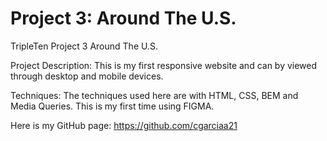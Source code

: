 # Project 3: Around The U.S.

TripleTen Project 3 Around The U.S.

Project Description: This is my first responsive website and can by viewed through desktop and mobile devices.

Techniques: The techniques used here are with HTML, CSS, BEM and Media Queries. This is my first time using FIGMA.

Here is my GitHub page: https://github.com/cgarciaa21
